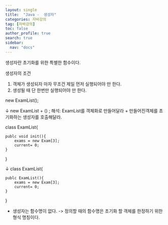 ```yaml
---
layout: single
title:  "Java -  생성자"
categories: 자바강의
tag: [자바강의]
toc: false
author_profile: true
search: true
sidebar:
  nav: "docs"
---
```



생성자란 초기화를 위한 특별한 함수이다.

생성자의 조건
1. 객체가 생성되자 마자 무조건 제일 먼저 실행되어야 만 한다.
2. 생성될 때 단 한번만 실행되어야 만 한다.

new ExamList();

↓
new ExamList + () ;
해석: ExamList를 객체화로 만들어달라 + 만들어진객체를 초기화하는 생성자를 호출해달라.

class ExamList{

    publc void init(){
        exams = new Exam[3];
        current= 0;
    }
}

↓
class ExamList{

    publc ExamList(){
        exams = new Exam[3];
        current= 0;
    }
}



- 생성자는 함수명이 없다.
-> 정의할 때의 함수명은 초기화 할 객체를 한정하기 위한 형식 명칭이다.

